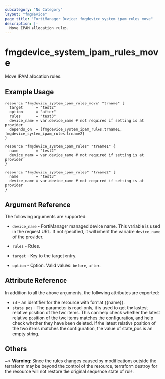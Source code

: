 ```yaml
---
subcategory: "No Category"
layout: "fmgdevice"
page_title: "FortiManager Device: fmgdevice_system_ipam_rules_move"
description: |-
  Move IPAM allocation rules.
---
```


# fmgdevice_system_ipam_rules_move
Move IPAM allocation rules.

## Example Usage

```hcl
resource "fmgdevice_system_ipam_rules_move" "trname" {
  target      = "test2"
  option      = "after"
  rules       = "test3"
  device_name = var.device_name # not required if setting is at provider
  depends_on  = [fmgdevice_system_ipam_rules.trname1, fmgdevice_system_ipam_rules.trname2]
}

resource "fmgdevice_system_ipam_rules" "trname1" {
  name        = "test2"
  device_name = var.device_name # not required if setting is at provider
}

resource "fmgdevice_system_ipam_rules" "trname2" {
  name        = "test3"
  device_name = var.device_name # not required if setting is at provider
}
```

## Argument Reference


The following arguments are supported:

* `device_name` - FortiManager managed device name. This variable is used in the request URL. If not specified, it will inherit the variable `device_name` of the provider.
* `rules` - Rules.

* `target` - Key to the target entry.
* `option` - Option. Valid values: `before`, `after`.


## Attribute Reference

In addition to all the above arguments, the following attributes are exported:
* `id` - an identifier for the resource with format {{name}}.
* `state_pos` - The parameter is read-only, it is used to get the lastest relative position of the two items. This can help check whether the latest relative position of the two items matches the configuration, and help check whether they have been deleted. If the latest relative position of the two items matches the configuration, the value of state_pos is an empty string.

## Others

~> **Warning:** Since the rules changes caused by modifications outside the terraform may be beyond the control of the resource, terraform destroy for the resource will not restore the original sequence state of rule.

